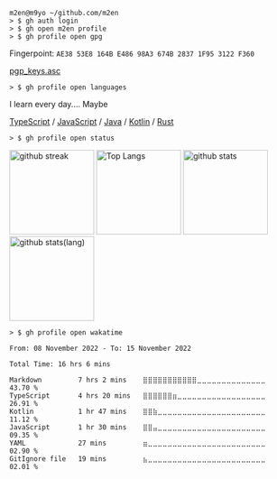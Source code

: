 ```shell
m2en@m9yo ~/github.com/m2en
> $ gh auth login
> $ gh open m2en profile
> $ gh profile open gpg
```

Fingerpoint: `AE38 53E8 164B E486 98A3 674B 2837 1F95 3122 F360`

[pgp_keys.asc](https://keybase.io/m2en/pgp_keys.asc?fingerprint=ae3853e8164be48698a3674b28371f953122f360)

```shell
> $ gh profile open languages
```

I learn every day.... Maybe

[TypeScript](https://www.typescriptlang.org/) /
[JavaScript](https://developer.mozilla.org/en-US/docs/Web/JavaScript) /
[Java](https://www.java.com/en/) / [Kotlin](https://kotlinlang.org/) /
[Rust](https://www.rust-lang.org/)

```shell
> $ gh profile open status
```

<img alt="github streak" height="150px" src="https://github-readme-streak-stats.herokuapp.com/?user=m2en" />

<img alt="Top Langs" height="150px" src="https://github-readme-stats.vercel.app/api?username=m2en&show_icons=true&count_private=true&theme=material-palenight" />
<img alt="github stats" height="150px" src="https://github-readme-stats.vercel.app/api/top-langs/?username=m2en&layout=compact&theme=material-palenight" />
<img alt="github stats(lang)" height="150px" src="https://github-profile-trophy.vercel.app/?username=m2en&theme=dracula&row=1&column=8&exclude_repo=dotfiles&hide=Shell" />

```shell
> $ gh profile open wakatime
```

<!--自動更新です。週末に行こなわれます。手動更新するにはActionsページから `Runs workflows` を選んでください。: https://github.com/m2en/m2en/actions/workflows/wakatime.yml -->

<!--START_SECTION:waka-->

```text
From: 08 November 2022 - To: 15 November 2022

Total Time: 16 hrs 6 mins

Markdown         7 hrs 2 mins    ⣿⣿⣿⣿⣿⣿⣿⣿⣿⣿⣿⣀⣀⣀⣀⣀⣀⣀⣀⣀⣀⣀⣀⣀⣀   43.70 %
TypeScript       4 hrs 20 mins   ⣿⣿⣿⣿⣿⣿⣶⣀⣀⣀⣀⣀⣀⣀⣀⣀⣀⣀⣀⣀⣀⣀⣀⣀⣀   26.91 %
Kotlin           1 hr 47 mins    ⣿⣿⣷⣀⣀⣀⣀⣀⣀⣀⣀⣀⣀⣀⣀⣀⣀⣀⣀⣀⣀⣀⣀⣀⣀   11.12 %
JavaScript       1 hr 30 mins    ⣿⣿⣤⣀⣀⣀⣀⣀⣀⣀⣀⣀⣀⣀⣀⣀⣀⣀⣀⣀⣀⣀⣀⣀⣀   09.35 %
YAML             27 mins         ⣶⣀⣀⣀⣀⣀⣀⣀⣀⣀⣀⣀⣀⣀⣀⣀⣀⣀⣀⣀⣀⣀⣀⣀⣀   02.90 %
GitIgnore file   19 mins         ⣦⣀⣀⣀⣀⣀⣀⣀⣀⣀⣀⣀⣀⣀⣀⣀⣀⣀⣀⣀⣀⣀⣀⣀⣀   02.01 %
```

<!--END_SECTION:waka-->
